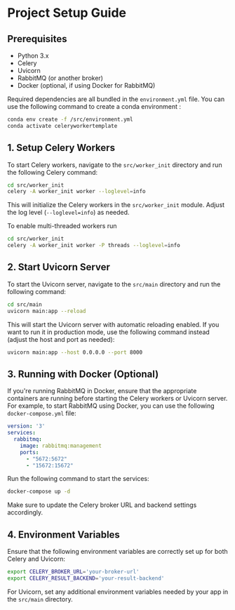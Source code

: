 
# Project Setup Guide


## Prerequisites

- Python 3.x
- Celery
- Uvicorn
- RabbitMQ (or another broker)
- Docker (optional, if using Docker for RabbitMQ)

Required dependencies are all bundled in the `environment.yml` file. You can use the following command to create a conda environment : 

```bash
conda env create -f /src/environment.yml
conda activate celeryworkertemplate
```

## 1. Setup Celery Workers

To start Celery workers, navigate to the `src/worker_init` directory and run the following Celery command:

```bash
cd src/worker_init
celery -A worker_init worker --loglevel=info
```

This will initialize the Celery workers in the `src/worker_init` module. Adjust the log level (`--loglevel=info`) as needed.

To enable multi-threaded workers run
```bash
cd src/worker_init
celery -A worker_init worker -P threads --loglevel=info
```

## 2. Start Uvicorn Server

To start the Uvicorn server, navigate to the `src/main` directory and run the following command:

```bash
cd src/main
uvicorn main:app --reload
```

This will start the Uvicorn server with automatic reloading enabled. If you want to run it in production mode, use the following command instead (adjust the host and port as needed):

```bash
uvicorn main:app --host 0.0.0.0 --port 8000
```

## 3. Running with Docker (Optional)

If you're running RabbitMQ in Docker, ensure that the appropriate containers are running before starting the Celery workers or Uvicorn server. For example, to start RabbitMQ using Docker, you can use the following `docker-compose.yml` file:

```yaml
version: '3'
services:
  rabbitmq:
    image: rabbitmq:management
    ports:
      - "5672:5672"
      - "15672:15672"
```

Run the following command to start the services:

```bash
docker-compose up -d
```

Make sure to update the Celery broker URL and backend settings accordingly.

## 4. Environment Variables

Ensure that the following environment variables are correctly set up for both Celery and Uvicorn:

```bash
export CELERY_BROKER_URL='your-broker-url'
export CELERY_RESULT_BACKEND='your-result-backend'
```

For Uvicorn, set any additional environment variables needed by your app in the `src/main` directory.


